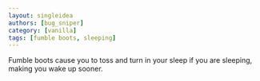 ```yaml
---
layout: singleidea
authors: [bug_sniper]
category: [vanilla]
tags: [fumble boots, sleeping]
---
```

Fumble boots cause you to toss and turn in your sleep if you are sleeping, making you wake up sooner.

